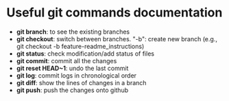 # Useful git commands documentation
- **git branch**: to see the existing branches
- **git checkout**: switch between branches. "-b": create new branch (e.g., git checkout -b feature-readme_instructions)
- **git status**: check modification/add status of files
- **git commit**: commit all the changes
- **git reset HEAD~1**: undo the last commit
- **git log**: commit logs in chronological order
- **git diff**: show the lines of changes in a branch
- **git push**: push the changes onto github
